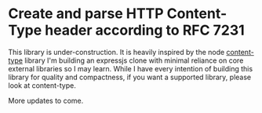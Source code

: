 # Create and parse HTTP Content-Type header according to RFC 7231

This library is under-construction. It is heavily inspired by the node [content-type](https://github.com/jshttp/content-type) library I'm building an expressjs clone with minimal reliance on core external libraries so I may learn. While I have every intention of building this library for quality and compactness, if you want a supported library, please look at content-type. 

More updates to come.
